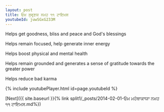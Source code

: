 ```yaml
---
layout: post
title: ਓਮ ਸੁਵਰ੍ਣਯ ਨਮਹ ੧੧ ਟਾਇਮਸ
youtubeId: juwSGxG233M
---
```

 
 
Helps get goodness, bliss and peace and God's blessings
 
Helps remain focused, help generate inner energy 
 
Helps boost physical and mental health 
 
Helps remain grounded and generates a sense of gratitude towards the greater power 
 
Helps reduce bad karma
 
 
 
 


{% include youtubePlayer.html id=page.youtubeId %}
 
[Next]({{ site.baseurl }}{% link  split1/_posts/2014-02-01-ਓਮ ਮਹੰਥਾਕਾਯਾ ਨਮਹ ੧੧ ਟਾਇਮਸ.md%})
 
